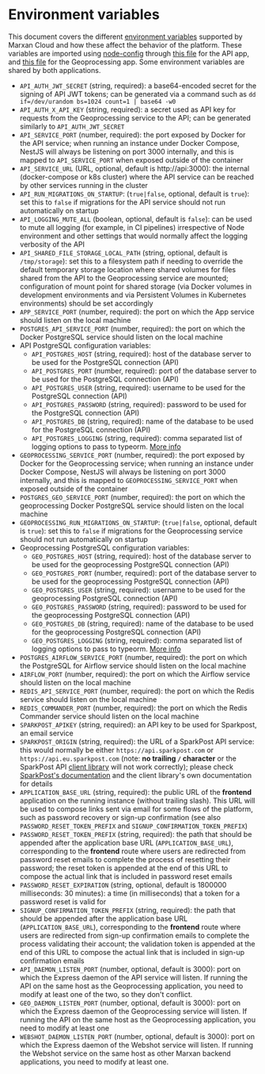 # Environment variables

This document covers the different [environment
variables](https://en.wikipedia.org/wiki/Environment_variable) supported by
Marxan Cloud and how these affect the behavior of the platform. These variables
are imported using [node-config](https://www.npmjs.com/package/config) through
[this file](https://github.com/Vizzuality/marxan-cloud/blob/4bcad14eee470e5e403a3949ed25942a229cd2f1/api/apps/api/config/custom-environment-variables.json)
for the API app, and
[this file](https://github.com/Vizzuality/marxan-cloud/blob/4bcad14eee470e5e403a3949ed25942a229cd2f1/api/apps/geoprocessing/config/custom-environment-variables.json)
for the Geoprocessing app. Some environment variables are shared by both
applications.

* `API_AUTH_JWT_SECRET` (string, required): a base64-encoded secret for the
  signing of API JWT tokens; can be generated via a command such as `dd
  if=/dev/urandom bs=1024 count=1 | base64 -w0`
* `API_AUTH_X_API_KEY` (string, required): a secret used as API key for
  requests from the Geoprocessing service to the API; can be generated
  similarly to `API_AUTH_JWT_SECRET`
* `API_SERVICE_PORT` (number, required): the port exposed by Docker for the
  API service; when running an instance under Docker Compose, NestJS will
  always be listening on port 3000 internally, and this is mapped to
  `API_SERVICE_PORT` when exposed outside of the container
* `API_SERVICE_URL` (URL, optional, default is http://api:3000): the internal
  (docker-compose or k8s cluster) where the API service can be reached by
  other services running in the cluster
* `API_RUN_MIGRATIONS_ON_STARTUP`: (`true|false`, optional, default is
  `true`): set this to `false` if migrations for the API service should not
  run automatically on startup
* `API_LOGGING_MUTE_ALL` (boolean, optional, default is `false`): can be used
  to mute all logging (for example, in CI pipelines) irrespective of Node
  environment and other settings that would normally affect the logging
  verbosity of the API
* `API_SHARED_FILE_STORAGE_LOCAL_PATH` (string, optional, default is
  `/tmp/storage`): set this to a filesystem path if needing to override the
  default temporary storage location where shared volumes for files shared
  from the API to the Geoprocessing service are mounted; configuration of
  mount point for shared storage (via Docker volumes in development
  environments and via Persistent Volumes in Kubernetes environments) should
  be set accordingly
* `APP_SERVICE_PORT` (number, required): the port on which the App service
  should listen on the local machine
* `POSTGRES_API_SERVICE_PORT` (number, required): the port on which the
  Docker PostgreSQL service should listen on the local machine
* API PostgreSQL configuration variables:
    * `API_POSTGRES_HOST` (string, required): host of the database server to be
      used for the PostgreSQL connection (API)
    * `API_POSTGRES_PORT` (number, required): port of the database server to be
      used for the PostgreSQL connection (API)
    * `API_POSTGRES_USER` (string, required): username to be used for the
      PostgreSQL connection (API)
    * `API_POSTGRES_PASSWORD` (string, required): password to be used for the
      PostgreSQL connection (API)
    * `API_POSTGRES_DB` (string, required): name of the database to be used for
      the PostgreSQL connection (API)
    * `API_POSTGRES_LOGGING` (string, required): comma separated list of logging
      options to pass to typeorm. [More
      info](https://typeorm.io/#/logging/logging-options)
* `GEOPROCESSING_SERVICE_PORT` (number, required): the port exposed by Docker
  for the Geoprocessing service; when running an instance under Docker
  Compose, NestJS will always be listening on port 3000 internally, and this
  is mapped to `GEOPROCESSING_SERVICE_PORT` when exposed outside of the
  container
* `POSTGRES_GEO_SERVICE_PORT` (number, required): the port on which the
  geoprocessing Docker PostgreSQL service should listen on the local machine
* `GEOPROCESSING_RUN_MIGRATIONS_ON_STARTUP`: (`true|false`, optional, default
  is `true`): set this to `false` if migrations for the Geoprocessing service
  should not run automatically on startup
* Geoprocessing PostgreSQL configuration variables:
    * `GEO_POSTGRES_HOST` (string, required): host of the database server to be
      used for the geoprocessing PostgreSQL connection (API)
    * `GEO_POSTGRES_PORT` (number, required): port of the database server to be
      used for the geoprocessing PostgreSQL connection (API)
    * `GEO_POSTGRES_USER` (string, required): username to be used for the
      geoprocessing PostgreSQL connection (API)
    * `GEO_POSTGRES_PASSWORD` (string, required): password to be used for the
      geoprocessing PostgreSQL connection (API)
    * `GEO_POSTGRES_DB` (string, required): name of the database to be used for
      the geoprocessing PostgreSQL connection (API)
    * `GEO_POSTGRES_LOGGING` (string, required): comma separated list of logging
      options to pass to typeorm. [More
      info](https://typeorm.io/#/logging/logging-options)
* `POSTGRES_AIRFLOW_SERVICE_PORT` (number, required): the port on which the
  PostgreSQL for Airflow service should listen on the local machine
* `AIRFLOW_PORT` (number, required): the port on which the
  Airflow service should listen on the local machine
* `REDIS_API_SERVICE_PORT` (number, required): the port on which the
  Redis service should listen on the local machine
* `REDIS_COMMANDER_PORT` (number, required): the port on which the
  Redis Commander service should listen on the local machine
* `SPARKPOST_APIKEY` (string, required): an API key to be used for Sparkpost,
  an email service
* `SPARKPOST_ORIGIN` (string, required): the URL of a SparkPost API service:
  this would normally be either `https://api.sparkpost.com` or
  `https://api.eu.sparkpost.com` (note: **no trailing `/` character** or the
  SparkPost API [client library](https://github.com/SparkPost/node-sparkpost)
  will not work correctly); please check [SparkPost's
  documentation](https://developers.sparkpost.com/api/#header-sparkpost-eu)
  and the client library's own documentation for details
* `APPLICATION_BASE_URL` (string, required): the public URL of the
  **frontend** application on the running instance (without trailing slash).
  This URL will be used to compose links sent via email for some flows of the
  platform, such as password recovery or sign-up confirmation (see also
  `PASSWORD_RESET_TOKEN_PREFIX` and `SIGNUP_CONFIRMATION_TOKEN_PREFIX`)
* `PASSWORD_RESET_TOKEN_PREFIX` (string, required): the path that should be
  appended after the application base URL (`APPLICATION_BASE_URL`),
  corresponding to the **frontend** route where users are redirected from
  password reset emails to complete the process of resetting their
  password; the reset token is appended at the end of this URL to compose
  the actual link that is included in password reset emails
* `PASSWORD_RESET_EXPIRATION` (string, optional, default is 1800000
  milliseconds: 30 minutes): a time (in milliseconds) that a token for a
  password reset is valid for
* `SIGNUP_CONFIRMATION_TOKEN_PREFIX` (string, required): the path that should be
  appended after the application base URL (`APPLICATION_BASE_URL`),
  corresponding to the **frontend** route where users are redirected from
  sign-up confirmation emails to complete the process validating their account;
  the validation token is appended at the end of this URL to compose the actual
  link that is included in sign-up confirmation emails
* `API_DAEMON_LISTEN_PORT` (number, optional, default is 3000): port on which
  the Express daemon of the API service will listen. If running the API on the 
  same host as the Geoprocessing application, you need to modify at least one 
  of the two, so they don't conflict. 
* `GEO_DAEMON_LISTEN_PORT` (number, optional, default is 3000): port
  on which the Express daemon of the Geoprocessing service will listen.
  If running the API on the same host as the Geoprocessing application, you 
  need to modify at least one 
* `WEBSHOT_DAEMON_LISTEN_PORT` (number, optional, default is 3000): port on
  which the Express daemon of the Webshot service will listen. If running the
  Webshot service on the same host as other Marxan backend applications, you
  need to modify at least one.
